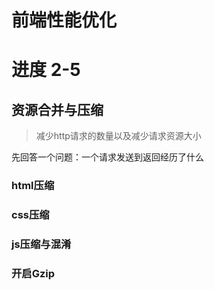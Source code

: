 # 前端性能优化
# 进度 2-5
## 资源合并与压缩
>减少http请求的数量以及减少请求资源大小

先回答一个问题：一个请求发送到返回经历了什么
### html压缩
### css压缩
### js压缩与混淆
### 开启Gzip
